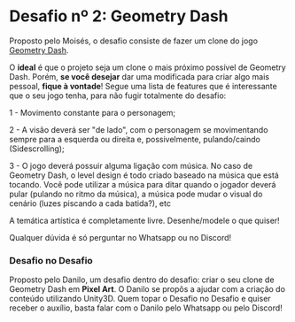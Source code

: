# Desafio nº 2: Geometry Dash

Proposto pelo Moisés, o desafio consiste de fazer um clone do jogo [Geometry Dash](https://play.google.com/store/apps/details?id=com.robtopx.geometryjumplite).

O **ideal** é que o projeto seja um clone o mais próximo possível de Geometry Dash. Porém, **se você desejar** dar uma modificada para criar algo mais pessoal, **fique à vontade**! Segue uma lista de features que é interessante que o seu jogo tenha, para não fugir totalmente do desafio:

1 - Movimento constante para o personagem;

2 - A visão deverá ser "de lado", com o personagem se movimentando sempre para a esquerda ou direita e, possivelmente, pulando/caindo (Sidescrolling);

3 - O jogo deverá possuir alguma ligação com música. No caso de Geometry Dash, o level design é todo criado baseado na música que está tocando. Você pode utilizar a música para ditar quando o jogador deverá pular (pulando no ritmo da música), a música pode mudar o visual do cenário (luzes piscando a cada batida?), etc

A temática artística é completamente livre. Desenhe/modele o que quiser!

Qualquer dúvida é só perguntar no Whatsapp ou no Discord!


### Desafio no Desafio

Proposto pelo Danilo, um desafio dentro do desafio: criar o seu clone de Geometry Dash em **Pixel Art**. O Danilo se propôs a ajudar com a criação do conteúdo utilizando Unity3D. Quem topar o Desafio no Desafio e quiser receber o auxílio, basta falar com o Danilo pelo Whatsapp ou pelo Discord!
